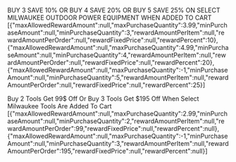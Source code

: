 BUY 3 SAVE 10% OR BUY 4 SAVE 20% OR BUY 5 SAVE 25% ON SELECT MILWAUKEE OUTDOOR POWER EQUIPMENT WHEN ADDED TO CART
[{"maxAllowedRewardAmount":null,"maxPurchaseQuantity":3.99,"minPurchaseAmount":null,"minPurchaseQuantity":3,"rewardAmountPerItem":null,"rewardAmountPerOrder":null,"rewardFixedPrice":null,"rewardPercent":10},{"maxAllowedRewardAmount":null,"maxPurchaseQuantity":4.99,"minPurchaseAmount":null,"minPurchaseQuantity":4,"rewardAmountPerItem":null,"rewardAmountPerOrder":null,"rewardFixedPrice":null,"rewardPercent":20},{"maxAllowedRewardAmount":null,"maxPurchaseQuantity":-1,"minPurchaseAmount":null,"minPurchaseQuantity":5,"rewardAmountPerItem":null,"rewardAmountPerOrder":null,"rewardFixedPrice":null,"rewardPercent":25}]

Buy 2 Tools Get 99$ Off Or Buy 3 Tools Get $195 Off When Select Milwaukee Tools Are Added To Cart
[{"maxAllowedRewardAmount":null,"maxPurchaseQuantity":2.99,"minPurchaseAmount":null,"minPurchaseQuantity":2,"rewardAmountPerItem":null,"rewardAmountPerOrder":99,"rewardFixedPrice":null,"rewardPercent":null},{"maxAllowedRewardAmount":null,"maxPurchaseQuantity":-1,"minPurchaseAmount":null,"minPurchaseQuantity":3,"rewardAmountPerItem":null,"rewardAmountPerOrder":195,"rewardFixedPrice":null,"rewardPercent":null}]
